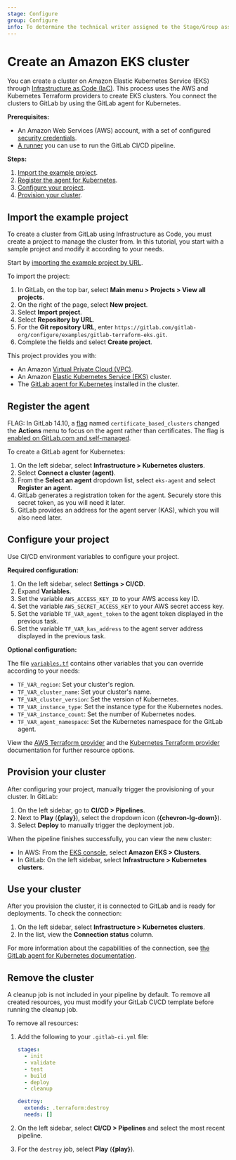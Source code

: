 ```yaml
---
stage: Configure
group: Configure
info: To determine the technical writer assigned to the Stage/Group associated with this page, see https://about.gitlab.com/handbook/engineering/ux/technical-writing/#assignments
---
```


# Create an Amazon EKS cluster

You can create a cluster on Amazon Elastic Kubernetes Service (EKS) through
[Infrastructure as Code (IaC)](../../index.md). This process uses the AWS and
Kubernetes Terraform providers to create EKS clusters. You connect the clusters to GitLab
by using the GitLab agent for Kubernetes.

**Prerequisites:**

- An Amazon Web Services (AWS) account, with a set of configured
  [security credentials](https://docs.aws.amazon.com/cli/latest/userguide/getting-started-prereqs.html).
- [A runner](https://docs.gitlab.com/runner/install/) you can use to run the GitLab CI/CD pipeline.

**Steps:**

1. [Import the example project](#import-the-example-project).
1. [Register the agent for Kubernetes](#register-the-agent).
1. [Configure your project](#configure-your-project).
1. [Provision your cluster](#provision-your-cluster).

## Import the example project

To create a cluster from GitLab using Infrastructure as Code, you must
create a project to manage the cluster from. In this tutorial, you start with
a sample project and modify it according to your needs.

Start by [importing the example project by URL](../../../project/import/repo_by_url.md).

To import the project:

1. In GitLab, on the top bar, select **Main menu > Projects > View all projects**.
1. On the right of the page, select **New project**.
1. Select **Import project**.
1. Select **Repository by URL**.
1. For the **Git repository URL**, enter `https://gitlab.com/gitlab-org/configure/examples/gitlab-terraform-eks.git`.
1. Complete the fields and select **Create project**.

This project provides you with:

- An Amazon [Virtual Private Cloud (VPC)](https://gitlab.com/gitlab-org/configure/examples/gitlab-terraform-eks/-/blob/main/vpc.tf).
- An Amazon [Elastic Kubernetes Service (EKS)](https://gitlab.com/gitlab-org/configure/examples/gitlab-terraform-eks/-/blob/main/eks.tf) cluster.
- The [GitLab agent for Kubernetes](https://gitlab.com/gitlab-org/configure/examples/gitlab-terraform-eks/-/blob/main/agent.tf) installed in the cluster.

## Register the agent

FLAG:
In GitLab 14.10, a [flag](../../../../administration/feature_flags.md) named `certificate_based_clusters` changed the **Actions** menu to focus on the agent rather than certificates. The flag is [enabled on GitLab.com and self-managed](https://gitlab.com/groups/gitlab-org/configure/-/epics/8).

To create a GitLab agent for Kubernetes:

1. On the left sidebar, select **Infrastructure > Kubernetes clusters**.
1. Select **Connect a cluster (agent)**.
1. From the **Select an agent** dropdown list, select `eks-agent` and select **Register an agent**.
1. GitLab generates a registration token for the agent. Securely store this secret token, as you will need it later.
1. GitLab provides an address for the agent server (KAS), which you will also need later.

## Configure your project

Use CI/CD environment variables to configure your project.

**Required configuration:**

1. On the left sidebar, select **Settings > CI/CD**.
1. Expand **Variables**.
1. Set the variable `AWS_ACCESS_KEY_ID` to your AWS access key ID.
1. Set the variable `AWS_SECRET_ACCESS_KEY` to your AWS secret access key.
1. Set the variable `TF_VAR_agent_token` to the agent token displayed in the previous task.
1. Set the variable `TF_VAR_kas_address` to the agent server address displayed in the previous task.

**Optional configuration:**

The file [`variables.tf`](https://gitlab.com/gitlab-org/configure/examples/gitlab-terraform-eks/-/blob/main/variables.tf)
contains other variables that you can override according to your needs:

- `TF_VAR_region`: Set your cluster's region.
- `TF_VAR_cluster_name`: Set your cluster's name.
- `TF_VAR_cluster_version`: Set the version of Kubernetes.
- `TF_VAR_instance_type`: Set the instance type for the Kubernetes nodes.
- `TF_VAR_instance_count`: Set the number of Kubernetes nodes.
- `TF_VAR_agent_namespace`: Set the Kubernetes namespace for the GitLab agent.

View the [AWS Terraform provider](https://registry.terraform.io/providers/hashicorp/aws/latest/docs) and the [Kubernetes Terraform provider](https://registry.terraform.io/providers/hashicorp/kubernetes/latest/docs) documentation for further resource options.

## Provision your cluster

After configuring your project, manually trigger the provisioning of your cluster. In GitLab:

1. On the left sidebar, go to **CI/CD > Pipelines**.
1. Next to **Play** (**{play}**), select the dropdown icon (**{chevron-lg-down}**).
1. Select **Deploy** to manually trigger the deployment job.

When the pipeline finishes successfully, you can view the new cluster:

- In AWS: From the [EKS console](https://console.aws.amazon.com/eks/home), select **Amazon EKS > Clusters**.
- In GitLab: On the left sidebar, select **Infrastructure > Kubernetes clusters**.

## Use your cluster

After you provision the cluster, it is connected to GitLab and is ready for deployments. To check the connection:

1. On the left sidebar, select **Infrastructure > Kubernetes clusters**.
1. In the list, view the **Connection status** column.

For more information about the capabilities of the connection, see [the GitLab agent for Kubernetes documentation](../index.md).

## Remove the cluster

A cleanup job is not included in your pipeline by default. To remove all created resources, you
must modify your GitLab CI/CD template before running the cleanup job.

To remove all resources:

1. Add the following to your `.gitlab-ci.yml` file:

    ```yaml
    stages:
      - init
      - validate
      - test
      - build
      - deploy
      - cleanup

    destroy:
      extends: .terraform:destroy
      needs: []
    ```

1. On the left sidebar, select **CI/CD > Pipelines** and select the most recent pipeline.
1. For the `destroy` job, select **Play** (**{play}**).
